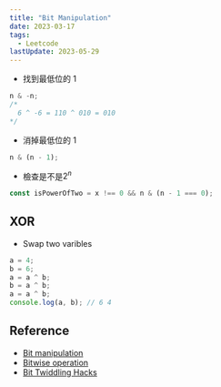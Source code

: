 ```yaml
---
title: "Bit Manipulation"
date: 2023-03-17
tags:
  - Leetcode
lastUpdate: 2023-05-29
---
```


- 找到最低位的 1

```js
n & -n;
/*
  6 ^ -6 = 110 ^ 010 = 010
*/
```

- 消掉最低位的 1

```js
n & (n - 1);
```

- 檢查是不是$2^n$

```js
const isPowerOfTwo = x !== 0 && n & (n - 1 === 0);
```

## XOR

- Swap two varibles

```ts
a = 4;
b = 6;
a = a ^ b;
b = a ^ b;
a = a ^ b;
console.log(a, b); // 6 4
```

## Reference

- [Bit manipulation](https://en.wikipedia.org/wiki/Bit_manipulation)
- [Bitwise operation](https://en.wikipedia.org/wiki/Bitwise_operation)
- [Bit Twiddling Hacks](https://graphics.stanford.edu/~seander/bithacks.html)
